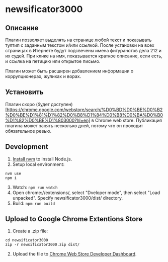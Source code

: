 # newsificator3000

## Описание
Плагин позволяет выделять на странице любой текст и показывать тултип с заданным текстом и/или ссылкой. После установки на всех страницах в Итернете будут подсвечены имена фигуранотов дела 212 и их судей. При клике на имя, показывается краткое описание, если есть, и ссылка на петицию или открытое письмо. 

Плагин может быть расширен добавлением информации о коррупционерах, жуликах и ворах.

## Установить
Плагин скоро (будет доступен)[https://chrome.google.com/webstore/search/%D0%BD%D0%BE%D0%B2%D0%BE%D1%81%D1%82%D0%B8%D1%84%D0%B8%D0%BA%D0%B0%D1%82%D0%BE%D1%803000?hl=en] в Chrome web store. Публикация плагина может занять несколько дней, потому что он проходит обязательное ревью.



## Development
1. [Install nvm](https://github.com/nvm-sh/nvm) to install Node.js.
2. Setup local environment:
```
nvm use
npm i
```
3. Watch: ```npm run watch```
4. Open chrome://extensions/, select "Dveloper mode", then select "Load unpacked". Specify newsificator3000/dist/ directory.
5. Build: ```npm run build```

## Upload to Google Chrome Extentions Store
1. Create a .zip file:
```
cd newsificator3000
zip -r newsificator3000.zip dist/
```
2. Upload the file to [Chrome Web Store Developer Dashboard](https://chrome.google.com/webstore/developer/dashboard).
